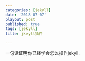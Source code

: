 ```yaml
---
categories: [jekyll]
date: '2018-07-07'
playout: post
published: true
tags: [jekyll]
title: jkeyll插件

---
```

一句话证明你已经学会怎么操作jekyll.

